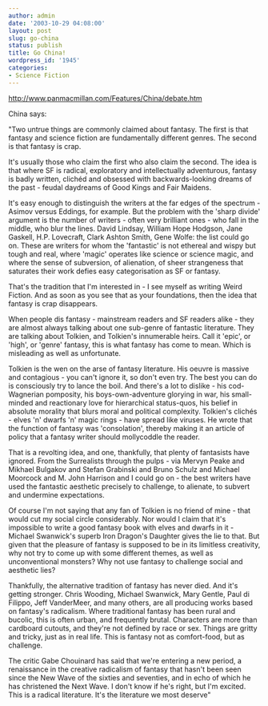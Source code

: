 ```yaml
---
author: admin
date: '2003-10-29 04:08:00'
layout: post
slug: go-china
status: publish
title: Go China!
wordpress_id: '1945'
categories:
- Science Fiction
---
```

<a href="http://www.panmacmillan.com/Features/China/debate.htm">http://www.panmacmillan.com/Features/China/debate.htm</a>

China says:

"Two untrue things are commonly claimed about fantasy. The first is that fantasy and science fiction are fundamentally different genres. The second is that fantasy is crap.

It's usually those who claim the first who also claim the second. The idea is that where SF is radical, exploratory and intellectually adventurous, fantasy is badly written, clichéd and obsessed with backwards-looking dreams of the past - feudal daydreams of Good Kings and Fair Maidens.

It's easy enough to distinguish the writers at the far edges of the spectrum - Asimov versus Eddings, for example. But the problem with the 'sharp divide' argument is the number of writers - often very brilliant ones - who fall in the middle, who blur the lines. David Lindsay, William Hope Hodgson, Jane Gaskell, H.P. Lovecraft, Clark Ashton Smith, Gene Wolfe: the list could go on. These are writers for whom the 'fantastic' is not ethereal and wispy but tough and real, where 'magic' operates like science or science magic, and where the sense of subversion, of alienation, of sheer strangeness that saturates their work defies easy categorisation as SF or fantasy.

That's the tradition that I'm interested in - I see myself as writing Weird Fiction. And as soon as you see that as your foundations, then the idea that fantasy is crap disappears.

When people dis fantasy - mainstream readers and SF readers alike - they are almost always talking about one sub-genre of fantastic literature. They are talking about Tolkien, and Tolkien's innumerable heirs. Call it 'epic', or 'high', or 'genre' fantasy, this is what fantasy has come to mean. Which is misleading as well as unfortunate.

Tolkien is the wen on the arse of fantasy literature. His oeuvre is massive and contagious - you can't ignore it, so don't even try. The best you can do is consciously try to lance the boil. And there's a lot to dislike - his cod-Wagnerian pomposity, his boys-own-adventure glorying in war, his small-minded and reactionary love for hierarchical status-quos, his belief in absolute morality that blurs moral and political complexity. Tolkien's clichés - elves 'n' dwarfs 'n' magic rings - have spread like viruses. He wrote that the function of fantasy was 'consolation', thereby making it an article of policy that a fantasy writer should mollycoddle the reader.

That is a revolting idea, and one, thankfully, that plenty of fantasists have ignored. From the Surrealists through the pulps - via Mervyn Peake and Mikhael Bulgakov and Stefan Grabinski and Bruno Schulz and Michael Moorcock and M. John Harrison and I could go on - the best writers have used the fantastic aesthetic precisely to challenge, to alienate, to subvert and undermine expectations.

Of course I'm not saying that any fan of Tolkien is no friend of mine - that would cut my social circle considerably. Nor would I claim that it's impossible to write a good fantasy book with elves and dwarfs in it - Michael Swanwick's superb Iron Dragon's Daughter gives the lie to that. But given that the pleasure of fantasy is supposed to be in its limitless creativity, why not try to come up with some different themes, as well as unconventional monsters? Why not use fantasy to challenge social and aesthetic lies?

Thankfully, the alternative tradition of fantasy has never died. And it's getting stronger. Chris Wooding, Michael Swanwick, Mary Gentle, Paul di Filippo, Jeff VanderMeer, and many others, are all producing works based on fantasy's radicalism. Where traditional fantasy has been rural and bucolic, this is often urban, and frequently brutal. Characters are more than cardboard cutouts, and they're not defined by race or sex. Things are gritty and tricky, just as in real life. This is fantasy not as comfort-food, but as challenge.

The critic Gabe Chouinard has said that we're entering a new period, a renaissance in the creative radicalism of fantasy that hasn't been seen since the New Wave of the sixties and seventies, and in echo of which he has christened the Next Wave. I don't know if he's right, but I'm excited. This is a radical literature. It's the literature we most deserve"

